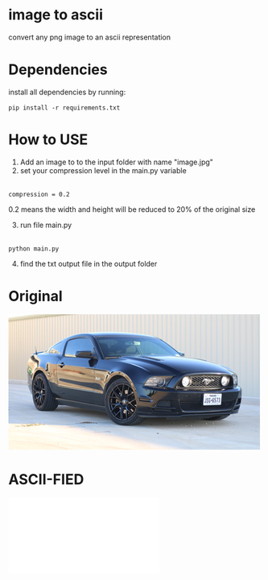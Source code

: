 # image to ascii
 convert any png image to an ascii representation

# Dependencies

install all dependencies by running: 

```
pip install -r requirements.txt
```

# How to USE

1. Add an image to to the input folder with name "image.jpg"
2. set your compression level in the main.py variable

```

compression = 0.2

```
0.2 means the width and height will be reduced to 20% of the original size

3. run file main.py

```

python main.py

```

4. find the txt output file in the output folder





# Original
![original](./input/image.jpg)


# ASCII-FIED
![after running the program](./output/output.txt)
